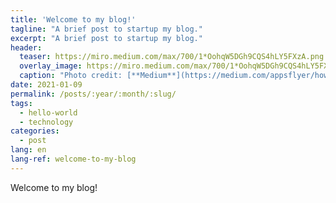 ```yaml
---
title: 'Welcome to my blog!'
tagline: "A brief post to startup my blog."
excerpt: "A brief post to startup my blog."
header:
  teaser: https://miro.medium.com/max/700/1*OohqW5DGh9CQS4hLY5FXzA.png
  overlay_image: https://miro.medium.com/max/700/1*OohqW5DGh9CQS4hLY5FXzA.png
  caption: "Photo credit: [**Medium**](https://medium.com/appsflyer/how-can-hello-world-program-effect-the-way-you-think-about-programing-3be5cefdaf8c)"
date: 2021-01-09
permalink: /posts/:year/:month/:slug/
tags:
  - hello-world
  - technology
categories:
  - post
lang: en
lang-ref: welcome-to-my-blog
---
```


Welcome to my blog!
